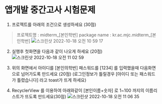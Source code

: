 # 앱개발 중간고사 시험문제

1. 프로젝트를 아래의 조건으로 생성하세요 (30점)
> 프로젝트명 : midterm_[본인학번]
> package name : kr.ac.mjc.midterm_[본인학번]
![스크린샷 2022-10-18 오전 10 59 17](https://user-images.githubusercontent.com/21700482/196317737-036b30f2-8317-4eea-8219-8fd17fa5c21e.png)


2. 실행후 첫화면을 다음과 같이 나오게 하세요 (20점)
![스크린샷 2022-10-18 오전 11 02 59](https://user-images.githubusercontent.com/21700482/196318157-0a9f956b-ec03-4597-aee3-e418eb2e124b.png)

3. 위의 화면에서 아이디를 [본인의학번] 패스워드를 [1234] 를 입력했을때 다음화면으로 넘어가도록 만드세요 (20점)
(로그인정보가 틀릴경우 [아이디 또는 패스워드가 틀렸습니다] 라고 toast가 뜨게 하세요)

4. RecyclerView 를 이용하여 아래와같이 [본인이름+숫자] 로 1~100 까지의 이름리스트가 뜨도록 만드세요(30점)
![스크린샷 2022-10-18 오전 11 06 35](https://user-images.githubusercontent.com/21700482/196318614-430cfd92-4463-4120-af1e-25658858f6c1.png)
